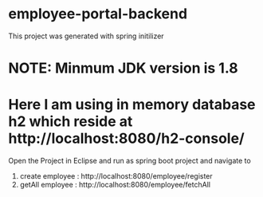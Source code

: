 # employee-portal-backend

This project was generated with spring initilizer
# NOTE: Minmum JDK version is 1.8

# Here I am using in memory database h2 which reside at http://localhost:8080/h2-console/

Open the Project in Eclipse and run as spring boot project and navigate to
1. create employee : http://localhost:8080/employee/register
2. getAll employee : http://localhost:8080/employee/fetchAll
